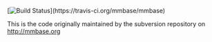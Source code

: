 [![Build Status](https://travis-ci.org/mmbase/mmbase.svg?)](https://travis-ci.org/mmbase/mmbase)


This is the code originally maintained by the subversion repository on http://mmbase.org


